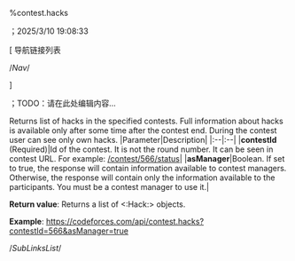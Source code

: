 ﻿
%contest.hacks

；2025/3/10 19:08:33


[ 导航链接列表

/*Nav*/

]

；TODO：请在此处编辑内容...



Returns list of hacks in the specified contests. Full information about hacks is available only after some time after the contest end. During the contest user can see only own hacks.
|Parameter|Description|
|:--|:--|
|**contestId** (Required)|Id of the contest. It is not the round number. It can be seen in contest URL. For example: [/contest/566/status](https://codeforces.com/contest/566/status)|
|**asManager**|Boolean. If set to true, the response will contain information available to contest managers. Otherwise, the response will contain only the information available to the participants. You must be a contest manager to use it.|

**Return value**: Returns a list of <:Hack:> objects.

**Example**: https://codeforces.com/api/contest.hacks?contestId=566&asManager=true 





/*SubLinksList*/



